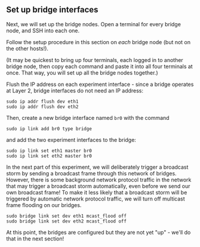 ## Set up bridge interfaces

Next, we will set up the bridge nodes. Open a terminal for every bridge node, and SSH into each one. 

Follow the setup procedure in this section on _each_ bridge node (but not on the other hosts!). 

(It may be quickest to bring up four terminals, each logged in to another bridge node, then copy each command and paste it into all four terminals at once. That way, you will set up all the bridge nodes together.)

Flush the IP address on each experiment interface - since a bridge operates at Layer 2, bridge interfaces do not need an IP address:

```
sudo ip addr flush dev eth1  
sudo ip addr flush dev eth2  
```

Then, create a new bridge interface named `br0` with the command

```
sudo ip link add br0 type bridge
```

and add the two experiment interfaces to the bridge:

```
sudo ip link set eth1 master br0
sudo ip link set eth2 master br0
```

In the next part of this experiment, we will deliberately trigger a broadcast storm by sending a broadcast frame through this network of bridges. However, there is some background network protocol traffic in the network that may trigger a broadcast storm automatically, even before we send our own broadcast frame! To make it less likely that a broadcast storm will be triggered by automatic network protocol traffic, we will turn off multicast frame flooding on our bridges.

```
sudo bridge link set dev eth1 mcast_flood off
sudo bridge link set dev eth2 mcast_flood off
```

At this point, the bridges are configured but they are not yet "up" - we'll do that in the next section!
